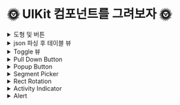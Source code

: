# 🌞 UIKit 컴포넌트를 그려보자 🌞


<details>
<summary>도형 및 버튼</summary>

<!-- summary 아래 한칸 공백 두어야함 -->
  <img src="https://github.com/bdrsky2010/Basic-UIKit/blob/main/CodeBaseAutolayout/Img/main.png" height="500px" width="250px">
</details>

<details>
<summary>json 파싱 후 테이블 뷰</summary>

<!-- summary 아래 한칸 공백 두어야함 -->
  <img src="https://github.com/bdrsky2010/Basic-UIKit/blob/main/CodeBaseAutolayout/Img/tableView.png" height="500px" width="250px">
</details>

<details>
<summary>Toggle 뷰</summary>

<!-- summary 아래 한칸 공백 두어야함 -->
  <img src="https://github.com/bdrsky2010/Basic-UIKit/blob/main/CodeBaseAutolayout/Img/toggle.png" height="500px" width="250px">
</details>

<details>
<summary>Pull Down Button</summary>

<!-- summary 아래 한칸 공백 두어야함 -->
  <img src="https://github.com/bdrsky2010/Basic-UIKit/blob/main/CodeBaseAutolayout/Img/pulldown-1.png" height="500px" width="250px">
    <img src="https://github.com/bdrsky2010/Basic-UIKit/blob/main/CodeBaseAutolayout/Img/pulldown-2.png" height="500px" width="250px">
</details>

<details>
<summary>Popup Button</summary>

<!-- summary 아래 한칸 공백 두어야함 -->
  <img src="https://github.com/bdrsky2010/Basic-UIKit/blob/main/CodeBaseAutolayout/Img/popup-1.png" height="500px" width="250px">
    <img src="https://github.com/bdrsky2010/Basic-UIKit/blob/main/CodeBaseAutolayout/Img/popup-2.png" height="500px" width="250px">
      <img src="https://github.com/bdrsky2010/Basic-UIKit/blob/main/CodeBaseAutolayout/Img/popup-3.png" height="500px" width="250px">
</details>

<details>
<summary>Segment Picker</summary>

<!-- summary 아래 한칸 공백 두어야함 -->
  <img src="https://github.com/bdrsky2010/Basic-UIKit/blob/main/CodeBaseAutolayout/Img/segment-1.png" height="500px" width="250px">
    <img src="https://github.com/bdrsky2010/Basic-UIKit/blob/main/CodeBaseAutolayout/Img/segment-2.png" height="500px" width="250px">
</details>

<details>
<summary>Rect Rotation</summary>

<!-- summary 아래 한칸 공백 두어야함 -->
  <img src="https://github.com/bdrsky2010/Basic-UIKit/blob/main/CodeBaseAutolayout/Img/rotation.gif" height="500px" width="250px">
</details>

<details>
<summary>Activity Indicator</summary>

<!-- summary 아래 한칸 공백 두어야함 -->
  <img src="https://github.com/bdrsky2010/Basic-UIKit/blob/main/CodeBaseAutolayout/Img/activityIndicator.gif" height="500px" width="250px">
</details>

<details>
<summary>Alert</summary>

<!-- summary 아래 한칸 공백 두어야함 -->
- Alert
  <img src="https://github.com/bdrsky2010/Basic-UIKit/blob/main/CodeBaseAutolayout/Img/alert.png" height="500px" width="250px">
  
  - AlertTextfield
    <img src="https://github.com/bdrsky2010/Basic-UIKit/blob/main/CodeBaseAutolayout/Img/alertTextfield-1.png" height="500px" width="250px">
      <img src="https://github.com/bdrsky2010/Basic-UIKit/blob/main/CodeBaseAutolayout/Img/alertTextfield-2.png" height="500px" width="250px">
        <img src="https://github.com/bdrsky2010/Basic-UIKit/blob/main/CodeBaseAutolayout/Img/alertTextfield-3.png" height="500px" width="250px">
        
        - AlertSheet
          <img src="https://github.com/bdrsky2010/Basic-UIKit/blob/main/CodeBaseAutolayout/Img/alertSheet.png" height="500px" width="250px">
</details>
